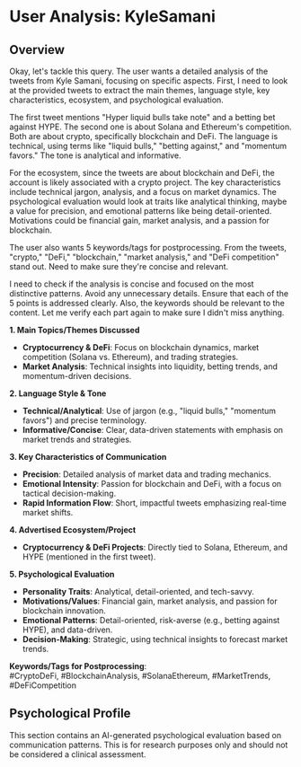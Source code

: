 # User Analysis: KyleSamani

## Overview

<think>
Okay, let's tackle this query. The user wants a detailed analysis of the tweets from Kyle Samani, focusing on specific aspects. First, I need to look at the provided tweets to extract the main themes, language style, key characteristics, ecosystem, and psychological evaluation.

The first tweet mentions "Hyper liquid bulls take note" and a betting bet against HYPE. The second one is about Solana and Ethereum's competition. Both are about crypto, specifically blockchain and DeFi. The language is technical, using terms like "liquid bulls," "betting against," and "momentum favors." The tone is analytical and informative.

For the ecosystem, since the tweets are about blockchain and DeFi, the account is likely associated with a crypto project. The key characteristics include technical jargon, analysis, and a focus on market dynamics. The psychological evaluation would look at traits like analytical thinking, maybe a value for precision, and emotional patterns like being detail-oriented. Motivations could be financial gain, market analysis, and a passion for blockchain.

The user also wants 5 keywords/tags for postprocessing. From the tweets, "crypto," "DeFi," "blockchain," "market analysis," and "DeFi competition" stand out. Need to make sure they're concise and relevant.

I need to check if the analysis is concise and focused on the most distinctive patterns. Avoid any unnecessary details. Ensure that each of the 5 points is addressed clearly. Also, the keywords should be relevant to the content. Let me verify each part again to make sure I didn't miss anything.
</think>

**1. Main Topics/Themes Discussed**  
- **Cryptocurrency & DeFi**: Focus on blockchain dynamics, market competition (Solana vs. Ethereum), and trading strategies.  
- **Market Analysis**: Technical insights into liquidity, betting trends, and momentum-driven decisions.  

**2. Language Style & Tone**  
- **Technical/Analytical**: Use of jargon (e.g., "liquid bulls," "momentum favors") and precise terminology.  
- **Informative/Concise**: Clear, data-driven statements with emphasis on market trends and strategies.  

**3. Key Characteristics of Communication**  
- **Precision**: Detailed analysis of market data and trading mechanics.  
- **Emotional Intensity**: Passion for blockchain and DeFi, with a focus on tactical decision-making.  
- **Rapid Information Flow**: Short, impactful tweets emphasizing real-time market shifts.  

**4. Advertised Ecosystem/Project**  
- **Cryptocurrency & DeFi Projects**: Directly tied to Solana, Ethereum, and HYPE (mentioned in the first tweet).  

**5. Psychological Evaluation**  
- **Personality Traits**: Analytical, detail-oriented, and tech-savvy.  
- **Motivations/Values**: Financial gain, market analysis, and passion for blockchain innovation.  
- **Emotional Patterns**: Detail-oriented, risk-averse (e.g., betting against HYPE), and data-driven.  
- **Decision-Making**: Strategic, using technical insights to forecast market trends.  

**Keywords/Tags for Postprocessing**:  
#CryptoDeFi, #BlockchainAnalysis, #SolanaEthereum, #MarketTrends, #DeFiCompetition

## Psychological Profile

This section contains an AI-generated psychological evaluation based on communication patterns. This is for research purposes only and should not be considered a clinical assessment.